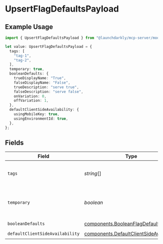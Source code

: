 # UpsertFlagDefaultsPayload

## Example Usage

```typescript
import { UpsertFlagDefaultsPayload } from "@launchdarkly/mcp-server/models/components";

let value: UpsertFlagDefaultsPayload = {
  tags: [
    "tag-1",
    "tag-2",
  ],
  temporary: true,
  booleanDefaults: {
    trueDisplayName: "True",
    falseDisplayName: "False",
    trueDescription: "serve true",
    falseDescription: "serve false",
    onVariation: 0,
    offVariation: 1,
  },
  defaultClientSideAvailability: {
    usingMobileKey: true,
    usingEnvironmentId: true,
  },
};
```

## Fields

| Field                                                                                                | Type                                                                                                 | Required                                                                                             | Description                                                                                          | Example                                                                                              |
| ---------------------------------------------------------------------------------------------------- | ---------------------------------------------------------------------------------------------------- | ---------------------------------------------------------------------------------------------------- | ---------------------------------------------------------------------------------------------------- | ---------------------------------------------------------------------------------------------------- |
| `tags`                                                                                               | *string*[]                                                                                           | :heavy_check_mark:                                                                                   | A list of default tags for each flag                                                                 | [<br/>"tag-1",<br/>"tag-2"<br/>]                                                                     |
| `temporary`                                                                                          | *boolean*                                                                                            | :heavy_check_mark:                                                                                   | Whether the flag should be temporary by default                                                      | true                                                                                                 |
| `booleanDefaults`                                                                                    | [components.BooleanFlagDefaults](../../models/components/booleanflagdefaults.md)                     | :heavy_check_mark:                                                                                   | N/A                                                                                                  |                                                                                                      |
| `defaultClientSideAvailability`                                                                      | [components.DefaultClientSideAvailability](../../models/components/defaultclientsideavailability.md) | :heavy_check_mark:                                                                                   | N/A                                                                                                  |                                                                                                      |
